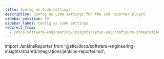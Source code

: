 ```yaml
---
title: Config as Code settings
description: Config as Code settings for the Job reporter plugin
sidebar_position: 10
sidebar_label: Config as Code settings
redirect_from:
  - /docs/software-engineering-insights/setup-sei/configure-integrations/jenkins/sei-jenkins-job-reporter-plugin
---
```


import JenkinsReporter from '@site/docs/software-engineering-insights/shared/integrations/jenkins-reporter.md';

<JenkinsReporter />